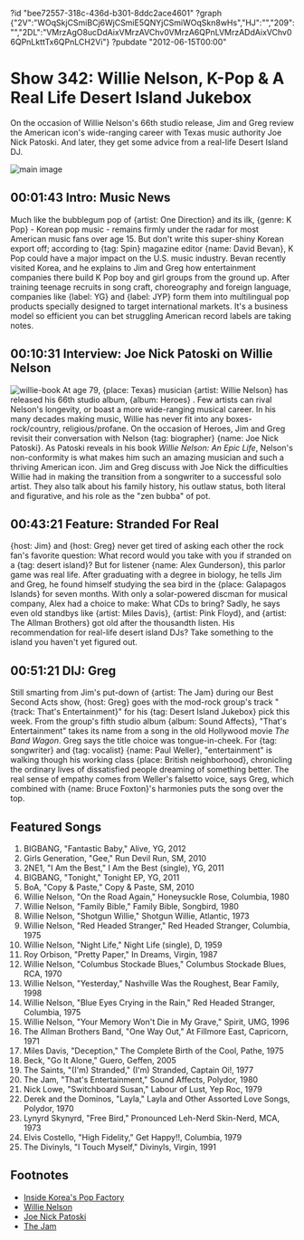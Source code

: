?id "bee72557-318c-436d-b301-8ddc2ace4601"
?graph {"2V":"WOqSkjCSmiBCj6WjCSmiE5QNYjCSmiWOqSkn8wHs","HJ":"","209":"","2DL":"VMrzAgO8ucDdAixVMrzAVChv0VMrzA6QPnLVMrzADdAixVChv06QPnLkttTx6QPnLCH2Vi"}
?pubdate "2012-06-15T00:00"

# Show 342: Willie Nelson, K-Pop & A Real Life Desert Island Jukebox
On the occasion of Willie Nelson's 66th studio release, Jim and Greg review the American icon's wide-ranging career with Texas music authority Joe Nick Patoski. And later, they get some advice from a real-life Desert Island DJ.

![main image](https://static.soundopinions.org/images/2012/willie.jpg)

## 00:01:43 Intro: Music News
Much like the bubblegum pop of {artist: One Direction} and its ilk, {genre: K Pop} - Korean pop music - remains firmly under the radar for most American music fans over age 15. But don't write this super-shiny Korean export off; according to {tag: Spin} magazine editor {name: David Bevan}, K Pop could have a major impact on the U.S. music industry. Bevan recently visited Korea, and he explains to Jim and Greg how entertainment companies there build K Pop boy and girl groups from the ground up. After training teenage recruits in song craft, choreography and foreign language, companies like {label: YG} and {label: JYP} form them into multilingual pop products specially designed to target international markets. It's a business model so efficient you can bet struggling American record labels are taking notes.

## 00:10:31 Interview: Joe Nick Patoski on Willie Nelson
![willie-book](https://static.soundopinions.org/assets/342/HJ0.jpg)
At age 79, {place: Texas} musician {artist: Willie Nelson} has released his 66th studio album, {album: Heroes} . Few artists can rival Nelson's longevity, or boast a more wide-ranging musical career. In his many decades making music, Willie has never fit into any boxes-rock/country, religious/profane. On the occasion of Heroes, Jim and Greg revisit their conversation with Nelson {tag: biographer} {name: Joe Nick Patoski}. As Patoski reveals in his book *Willie Nelson: An Epic Life*, Nelson's non-conformity is what makes him such an amazing musician and such a thriving American icon. Jim and Greg discuss with Joe Nick the difficulties Willie had in making the transition from a songwriter to a successful solo artist. They also talk about his family history, his outlaw status, both literal and figurative, and his role as the "zen bubba" of pot.

## 00:43:21 Feature: Stranded For Real
{host: Jim} and {host: Greg} never get tired of asking each other the rock fan's favorite question: What record would you take with you if stranded on a {tag: desert island}? But for listener {name: Alex Gunderson}, this parlor game was real life. After graduating with a degree in biology, he tells Jim and Greg, he found himself studying the sea bird in the {place: Galapagos Islands} for seven months. With only a solar-powered discman for musical company, Alex had a choice to make: What CDs to bring? Sadly, he says even old standbys like {artist: Miles Davis}, {artist: Pink Floyd}, and {artist: The Allman Brothers} got old after the thousandth listen. His recommendation for real-life desert island DJs? Take something to the island you haven't yet figured out.

## 00:51:21 DIJ: Greg
Still smarting from Jim's put-down of {artist: The Jam} during our Best Second Acts show, {host: Greg} goes with the mod-rock group's track "{track: That's Entertainment}" for his {tag: Desert Island Jukebox} pick this week. From the group's fifth studio album {album: Sound Affects}, "That's Entertainment" takes its name from a song in the old Hollywood movie *The Band Wagon*. Greg says the title choice was tongue-in-cheek. For {tag: songwriter} and {tag: vocalist} {name: Paul Weller}, "entertainment" is walking though his working class {place: British neighborhood}, chronicling the ordinary lives of dissatisfied people dreaming of something better. The real sense of empathy comes from Weller's falsetto voice, says Greg, which combined with {name: Bruce Foxton}'s harmonies puts the song over the top.

## Featured Songs
1. BIGBANG, "Fantastic Baby," Alive, YG, 2012
2. Girls Generation, "Gee," Run Devil Run, SM, 2010
3. 2NE1, "I Am the Best," I Am the Best (single), YG, 2011
4. BIGBANG, "Tonight," Tonight EP, YG, 2011
5. BoA, "Copy & Paste," Copy & Paste, SM, 2010
6. Willie Nelson, "On the Road Again," Honeysuckle Rose, Columbia, 1980
7. Willie Nelson, "Family Bible," Family Bible, Songbird, 1980
8. Willie Nelson, "Shotgun Willie," Shotgun Willie, Atlantic, 1973
9. Willie Nelson, "Red Headed Stranger," Red Headed Stranger, Columbia, 1975
10. Willie Nelson, "Night Life," Night Life (single), D, 1959
11. Roy Orbison, "Pretty Paper," In Dreams, Virgin, 1987
12. Willie Nelson, "Columbus Stockade Blues," Columbus Stockade Blues, RCA, 1970
13. Willie Nelson, "Yesterday," Nashville Was the Roughest, Bear Family, 1998
14. Willie Nelson, "Blue Eyes Crying in the Rain," Red Headed Stranger, Columbia, 1975
15. Willie Nelson, "Your Memory Won't Die in My Grave," Spirit, UMG, 1996
16. The Allman Brothers Band, "One Way Out," At Fillmore East, Capricorn, 1971
17. Miles Davis, "Deception," The Complete Birth of the Cool, Pathe, 1975
18. Beck, "Go It Alone," Guero, Geffen, 2005
19. The Saints, "(I'm) Stranded," (I'm) Stranded, Captain Oi!, 1977
20. The Jam, "That's Entertainment," Sound Affects, Polydor, 1980
21. Nick Lowe, "Switchboard Susan," Labour of Lust, Yep Roc, 1979
22. Derek and the Dominos, "Layla," Layla and Other Assorted Love Songs, Polydor, 1970
23. Lynyrd Skynyrd, "Free Bird," Pronounced Leh-Nerd Skin-Nerd, MCA, 1973
24. Elvis Costello, "High Fidelity," Get Happy!!, Columbia, 1979
25. The Divinyls, "I Touch Myself," Divinyls, Virgin, 1991

## Footnotes
- [Inside Korea's Pop Factory](http://www.spin.com/articles/seoul-trained-inside-koreas-pop-factory)
- [Willie Nelson](www.willienelson.com)
- [Joe Nick Patoski](http://joenickp.com/)
- [The Jam](http://www.allmusic.com/artist/the-jam-mn0000084053)
